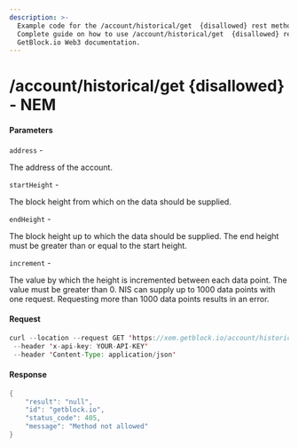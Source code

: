 ```yaml
---
description: >-
  Example code for the /account/historical/get  {disallowed} rest method.
  Сomplete guide on how to use /account/historical/get  {disallowed} rest in
  GetBlock.io Web3 documentation.
---
```


# /account/historical/get {disallowed} - NEM

#### Parameters

`address` -

The address of the account.

`startHeight` -

The block height from which on the data should be supplied.

`endHeight` -

The block height up to which the data should be supplied. The end height must be greater than or equal to the start height.

`increment` -

The value by which the height is incremented between each data point. The value must be greater than 0. NIS can supply up to 1000 data points with one request. Requesting more than 1000 data points results in an error.

#### Request

```java
curl --location --request GET 'https://xem.getblock.io/account/historical/get?address=NCXIQA4FF5JB6AMQ53NQ3ZMRD3X3PJEWDJJJIGHT&startHeight=3943565&endHeight=3943570&increment=1'
 --header 'x-api-key: YOUR-API-KEY' 
 --header 'Content-Type: application/json'
```

#### Response

```java
{
    "result": "null",
    "id": "getblock.io",
    "status_code": 405,
    "message": "Method not allowed"
}
```
